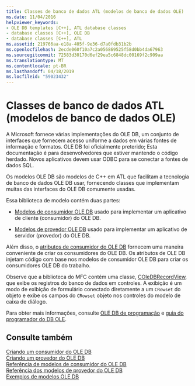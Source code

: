 ```yaml
---
title: Classes de banco de dados ATL (modelos de banco de dados OLE)
ms.date: 11/04/2016
helpviewer_keywords:
- OLE DB templates [C++], ATL database classes
- database classes [C++], OLE DB
- database classes [C++], ATL
ms.assetid: 219766aa-e18a-405f-9e36-d7a0fdb31b2b
ms.openlocfilehash: 2ecde060f10a7c2a056869525f58d0bb4da67963
ms.sourcegitcommit: 72583d30170d6ef29ea5c6848dc00169f2c909aa
ms.translationtype: MT
ms.contentlocale: pt-BR
ms.lasthandoff: 04/18/2019
ms.locfileid: "59023432"
---
```

# <a name="atl-database-classes-ole-db-templates"></a>Classes de banco de dados ATL (modelos de banco de dados OLE)

A Microsoft fornece várias implementações do OLE DB, um conjunto de interfaces que fornecem acesso uniforme a dados em várias fontes de informação e formatos.  OLE DB foi oficialmente preterido; Esta documentação é para desenvolvedores que estiver mantendo o código herdado. Novos aplicativos devem usar ODBC para se conectar a fontes de dados SQL.

Os modelos OLE DB são modelos de C++ em ATL que facilitam a tecnologia de banco de dados OLE DB usar, fornecendo classes que implementam muitas das interfaces do OLE DB comumente usadas.

Essa biblioteca de modelo contém duas partes:

- [Modelos de consumidor OLE DB](../data/oledb/ole-db-consumer-templates-cpp.md) usado para implementar um aplicativo de cliente (consumidor) do OLE DB.

- [Modelos de provedor OLE DB](../data/oledb/ole-db-provider-templates-cpp.md) usado para implementar um aplicativo de servidor (provedor) do OLE DB.

Além disso, o [atributos de consumidor do OLE DB](../windows/ole-db-consumer-attributes.md) fornecem uma maneira conveniente de criar os consumidores do OLE DB. Os atributos de OLE DB injetam código com base nos modelos de consumidor OLE DB para criar os consumidores OLE DB do trabalho.

Observe que a biblioteca do MFC contém uma classe, [COleDBRecordView](../mfc/reference/coledbrecordview-class.md), que exibe os registros do banco de dados em controles. A exibição é um modo de exibição de formulário conectado diretamente a um `CRowset` do objeto e exibe os campos do `CRowset` objeto nos controles do modelo de caixa de diálogo.

Para obter mais informações, consulte [OLE DB de programação](../data/oledb/ole-db-programming.md) e [guia do programador do DB OLE](/sql/connect/oledb/ole-db/oledb-driver-for-sql-server-programming).

## <a name="see-also"></a>Consulte também

[Criando um consumidor do OLE DB](../data/oledb/creating-an-ole-db-consumer.md)<br/>
[Criando um provedor do OLE DB](../data/oledb/creating-an-ole-db-provider.md)<br/>
[Referência de modelos de consumidor do OLE DB](../data/oledb/ole-db-consumer-templates-reference.md)<br/>
[Referência dos modelos de provedor do OLE DB](../data/oledb/ole-db-provider-templates-reference.md)<br/>
[Exemplos de modelos OLE DB](https://github.com/Microsoft/VCSamples)